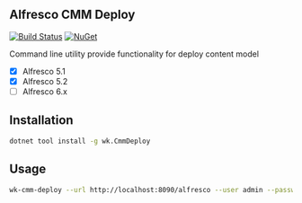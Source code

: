 ## Alfresco CMM Deploy

[![Build Status](https://dev.azure.com/wk-j/alfresco-cmm-deploy/_apis/build/status/wk-j.alfresco-cmm-deploy?branchName=master)](https://dev.azure.com/wk-j/alfresco-cmm-deploy/_build/latest?definitionId=15&branchName=master)
[![NuGet](https://img.shields.io/nuget/v/wk.CmmDeploy.svg)](https://www.nuget.org/packages/wk.CmmDeploy)

Command line utility provide functionality for deploy content model

- [x] Alfresco 5.1
- [x] Alfresco 5.2
- [ ] Alfresco 6.x

## Installation

```bash
dotnet tool install -g wk.CmmDeploy
```

## Usage

```bash
wk-cmm-deploy --url http://localhost:8090/alfresco --user admin --password admin resource/ABC.zip
```
